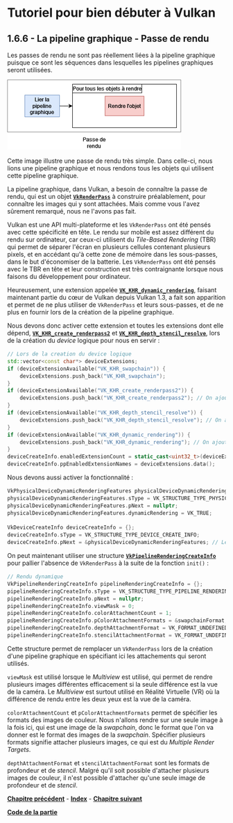# Tutoriel pour bien débuter à Vulkan
## 1.6.6 - La pipeline graphique - Passe de rendu

Les passes de rendu ne sont pas réellement liées à la pipeline graphique puisque ce sont les séquences dans lesquelles les pipelines graphiques seront utilisées.

![Passe de rendu](images/passe_de_rendu.png)

Cette image illustre une passe de rendu très simple. Dans celle-ci, nous lions une pipeline graphique et nous rendons tous les objets qui utilisent cette pipeline graphique.

La pipeline graphique, dans Vulkan, a besoin de connaître la passe de rendu, qui est un objet [**``VkRenderPass``**](https://registry.khronos.org/vulkan/specs/1.3-extensions/man/html/VkRenderPass.html) à construire préalablement, pour connaître les images qui y sont attachées. Mais comme vous l'avez sûrement remarqué, nous ne l'avons pas fait.

Vulkan est une API multi-plateforme et les ``VkRenderPass`` ont été pensés avec cette spécificité en tête. Le rendu sur mobile est assez différent du rendu sur ordinateur, car ceux-ci utilisent du *Tile-Based Rendering* (TBR) qui permet de séparer l'écran en plusieurs cellules contenant plusieurs pixels, et en accédant qu'à cette zone de mémoire dans les sous-passes, dans le but d'économiser de la batterie. Les ``VkRenderPass`` ont été pensés avec le TBR en tête et leur construction est très contraignante lorsque nous faisons du développement pour ordinateur.

Heureusement, une extension appelée [**``VK_KHR_dynamic_rendering``**](https://registry.khronos.org/vulkan/specs/1.3-extensions/man/html/VK_KHR_dynamic_rendering.html), faisant maintenant partie du cœur de Vulkan depuis Vulkan 1.3, a fait son apparition et permet de ne plus utiliser de ``VkRenderPass`` et leurs sous-passes, et de ne plus en fournir lors de la création de la pipeline graphique.

Nous devons donc activer cette extension et toutes les extensions dont elle dépend, [**``VK_KHR_create_renderpass2``**](https://registry.khronos.org/vulkan/specs/1.3-extensions/man/html/VK_KHR_create_renderpass2.html) et [**``VK_KHR_depth_stencil_resolve``**](https://registry.khronos.org/vulkan/specs/1.3-extensions/man/html/VK_KHR_depth_stencil_resolve.html), lors de la création du *device* logique pour nous en servir :

```CPP
// Lors de la creation du device logique
std::vector<const char*> deviceExtensions;
if (deviceExtensionAvailable("VK_KHR_swapchain")) {
	deviceExtensions.push_back("VK_KHR_swapchain");
}
if (deviceExtensionAvailable("VK_KHR_create_renderpass2")) {
	deviceExtensions.push_back("VK_KHR_create_renderpass2"); // On ajoute cette extension car VK_KHR_depth_stencil_resolve en depend
}
if (deviceExtensionAvailable("VK_KHR_depth_stencil_resolve")) {
	deviceExtensions.push_back("VK_KHR_depth_stencil_resolve"); // On ajoute cette extension car VK_KHR_dynamic_rendering en depend
}
if (deviceExtensionAvailable("VK_KHR_dynamic_rendering")) {
	deviceExtensions.push_back("VK_KHR_dynamic_rendering"); // On ajoute cette extension
}
deviceCreateInfo.enabledExtensionCount = static_cast<uint32_t>(deviceExtensions.size());
deviceCreateInfo.ppEnabledExtensionNames = deviceExtensions.data();
```

Nous devons aussi activer la fonctionnalité :

```CPP
VkPhysicalDeviceDynamicRenderingFeatures physicalDeviceDynamicRenderingFeatures = {};
physicalDeviceDynamicRenderingFeatures.sType = VK_STRUCTURE_TYPE_PHYSICAL_DEVICE_DYNAMIC_RENDERING_FEATURES;
physicalDeviceDynamicRenderingFeatures.pNext = nullptr;
physicalDeviceDynamicRenderingFeatures.dynamicRendering = VK_TRUE;

VkDeviceCreateInfo deviceCreateInfo = {};
deviceCreateInfo.sType = VK_STRUCTURE_TYPE_DEVICE_CREATE_INFO;
deviceCreateInfo.pNext = &physicalDeviceDynamicRenderingFeatures; // Le pNext de la creation du device logique est maintenant utilise
```

On peut maintenant utiliser une structure [**``VkPipelineRenderingCreateInfo``**](https://registry.khronos.org/vulkan/specs/1.3-extensions/man/html/VkPipelineRenderingCreateInfo.html) pour pallier l'absence de ``VkRenderPass`` à la suite de la fonction ``init()`` :

```CPP
// Rendu dynamique
VkPipelineRenderingCreateInfo pipelineRenderingCreateInfo = {};
pipelineRenderingCreateInfo.sType = VK_STRUCTURE_TYPE_PIPELINE_RENDERING_CREATE_INFO;
pipelineRenderingCreateInfo.pNext = nullptr;
pipelineRenderingCreateInfo.viewMask = 0;
pipelineRenderingCreateInfo.colorAttachmentCount = 1;
pipelineRenderingCreateInfo.pColorAttachmentFormats = &swapchainFormat;
pipelineRenderingCreateInfo.depthAttachmentFormat = VK_FORMAT_UNDEFINED;
pipelineRenderingCreateInfo.stencilAttachmentFormat = VK_FORMAT_UNDEFINED;
```

Cette structure permet de remplacer un ``VkRenderPass`` lors de la création d'une pipeline graphique en spécifiant ici les attachements qui seront utilisés.

``viewMask`` est utilisé lorsque le *Multiview* est utilisé, qui permet de rendre plusieurs images différentes efficacement si la seule différence est la vue de la caméra. Le *Multiview* est surtout utilisé en Réalité Virtuelle (VR) où la différence de rendu entre les deux yeux est la vue de la caméra.

``colorAttachmentCount`` et ``pColorAttachmentFormats`` permet de spécifier les formats des images de couleur. Nous n'allons rendre sur une seule image à la fois ici, qui est une image de la *swapchain*, donc le format que l'on va donner est le format des images de la *swapchain*. Spécifier plusieurs formats signifie attacher plusieurs images, ce qui est du *Multiple Render Targets*.

``depthAttachmentFormat`` et ``stencilAttachmentFormat`` sont les formats de profondeur et de *stencil*. Malgré qu'il soit possible d'attacher plusieurs images de couleur, il n'est possible d'attacher qu'une seule image de profondeur et de *stencil*.

[**Chapitre précédent**](5.md) - [**Index**](../../index.md) - [**Chapitre suivant**](7.md)

[**Code de la partie**](https://github.com/ZaOniRinku/TutorielVulkanFR/tree/partie1/6)